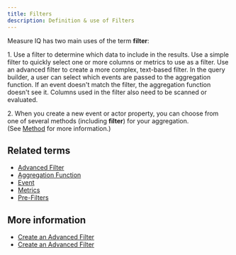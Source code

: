 ```yaml
---
title: Filters
description: Definition & use of Filters
---
```


Measure IQ has two main uses of the term **filter**:

1\. Use a filter to determine which data to include in the results. Use a simple filter to quickly select one or more columns or metrics to use as a filter. Use an advanced filter to create a more complex, text-based filter. In the query builder, a user can select which events are passed to the aggregation function. If an event doesn't match the filter, the aggregation function doesn't see it. Columns used in the filter also need to be scanned or evaluated.

2\. When you create a new event or actor property, you can choose from one of several methods (including **filter**) for your aggregation. (See [Method](../method) for more information.)

## Related terms

- [Advanced Filter](../advanced-filter)
- [Aggregation Function](../aggregation-function)
- [Event](../event)
- [Metrics](../metric)
- [Pre-Filters](../pre-filters)

## More information

- [Create an Advanced Filter](/measure_iq/measure-user-guides/build-queries-and-visualizations/create-an-advanced-filter)
- [Create an Advanced Filter](https://behavure.ai/docs/wiki/spaces/SGV/pages/2139260794/Create+an+Advanced+Filter+v5)

